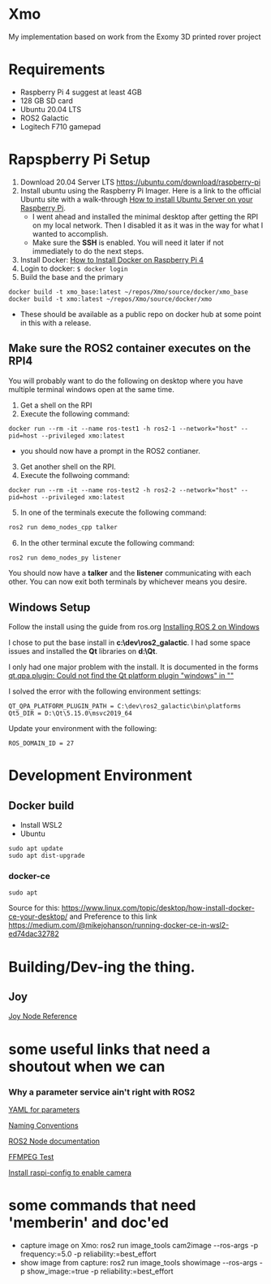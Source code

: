# Xmo
My implementation based on work from the Exomy 3D printed rover project

# Requirements
- Raspberry Pi 4 suggest at least 4GB
- 128 GB SD card
- Ubuntu 20.04 LTS
- ROS2 Galactic 
- Logitech F710 gamepad

# Rapspberry Pi Setup
1. Download 20.04 Server LTS https://ubuntu.com/download/raspberry-pi
1. Install ubuntu using the Raspberry Pi Imager.  Here is a link to the official Ubuntu site with a walk-through [How to install Ubuntu Server on your Raspberry Pi](https://ubuntu.com/tutorials/how-to-install-ubuntu-on-your-raspberry-pi#1-overview). 
   -  I went ahead and installed the minimal desktop after getting the RPI on my local network.  Then I disabled it as it was in the way for what I wanted to accomplish.
   -  Make sure the **SSH** is enabled.  You will need it later if not immediately to do the next steps. 
3. Install Docker: [How to Install Docker on Raspberry Pi 4](https://linuxhint.com/install_docker_raspberry_pi-2/)
4. Login to docker: ```$ docker login ```
5. Build the base and the primary 
```
docker build -t xmo_base:latest ~/repos/Xmo/source/docker/xmo_base
docker build -t xmo:latest ~/repos/Xmo/source/docker/xmo
```

- These should be available as a public repo on docker hub at some point in this with a release.

## Make sure the ROS2 container executes on the RPI4
You will probably want to do the following on desktop where you have multiple terminal windows open at the same time.
1. Get a shell on the RPI
2. Execute the following command:
```
docker run --rm -it --name ros-test1 -h ros2-1 --network="host" --pid=host --privileged xmo:latest
```
- you should now have a prompt in the ROS2 contianer.
3.  Get another shell on the RPI.
4.  Execute the follwoing command:
 ```
 docker run --rm -it --name ros-test2 -h ros2-2 --network="host" --pid=host --privileged xmo:latest
 ```
 5. In one of the terminals execute the following command:
```bash
ros2 run demo_nodes_cpp talker
```
6. In the other terminal excute the following command:
```bash
ros2 run demo_nodes_py listener
```
You should now have a **talker** and the **listener** communicating with each other.  You can now exit both terminals by whichever means you desire.


## Windows Setup
Follow the install using the guide from ros.org [Installing ROS 2 on Windows](https://docs.ros.org/en/galactic/Installation/Windows-Install-Binary.html#installing-ros-2-on-windows)

I chose to put the base install in __c:\dev\ros2_galactic__.  I had some space issues and installed the __Qt__ libraries on __d:\Qt__.

I only had one major problem with the install.  It is documented in the forms [qt.qpa.plugin: Could not find the Qt platform plugin "windows" in ""](https://answers.ros.org/question/354707/qtqpaplugin-could-not-find-the-qt-platform-plugin-windows-in/?comment=356089#post-id-356089)

I solved the error with the following environment settings:

```
QT_QPA_PLATFORM_PLUGIN_PATH = C:\dev\ros2_galactic\bin\platforms
Qt5_DIR = D:\Qt\5.15.0\msvc2019_64
```

Update your environment with the following:
```
ROS_DOMAIN_ID = 27
```

# Development Environment

## Docker build
- Install WSL2
- Ubuntu
```
sudo apt update 
sudo apt dist-upgrade
```

### docker-ce
```
sudo apt 
```

Source for this: https://www.linux.com/topic/desktop/how-install-docker-ce-your-desktop/
and Preference to this link https://medium.com/@mikejohanson/running-docker-ce-in-wsl2-ed74dac32782

# Building/Dev-ing the thing.
## Joy
[Joy Node Reference](http://wiki.ros.org/joy)


# some useful links that need a shoutout when we can
### Why a parameter service ain't right with ROS2
[YAML for parameters](https://roboticsbackend.com/ros2-yaml-params/#From_a_launch_file)

[Naming Conventions](https://pep8.org/#prescriptive-naming-conventions)

[ROS2 Node documentation](https://docs.ros2.org/foxy/api/rclpy/api/node.html)

[FFMPEG Test](https://stegard.net/2021/07/capture-images-from-a-webcam-using-ffmpeg/)

[Install raspi-config to enable camera](https://chuckmails.medium.com/enable-pi-camera-with-raspberry-pi4-ubuntu-20-10-327208312f6e)

# some commands that need 'memberin' and doc'ed
- capture image on Xmo: ros2 run image_tools cam2image --ros-args -p frequency:=5.0 -p reliability:=best_effort
- show image from capture:  ros2 run image_tools showimage --ros-args -p show_image:=true -p reliability:=best_effort

